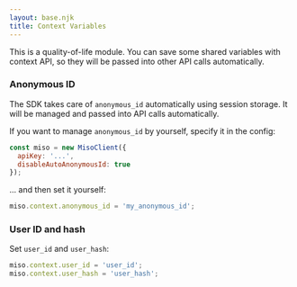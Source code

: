```yaml
---
layout: base.njk
title: Context Variables
---
```


This is a quality-of-life module. You can save some shared variables with context API, so they will be passed into other API calls automatically.

### Anonymous ID

The SDK takes care of `anonymous_id` automatically using session storage. It will be managed and passed into API calls automatically.

If you want to manage `anonymous_id` by yourself, specify it in the config:

```js
const miso = new MisoClient({
  apiKey: '...',
  disableAutoAnonymousId: true
});
```

... and then set it yourself:

```js
miso.context.anonymous_id = 'my_anonymous_id';
```

### User ID and hash
Set `user_id` and `user_hash`:

```js
miso.context.user_id = 'user_id';
miso.context.user_hash = 'user_hash';
```
